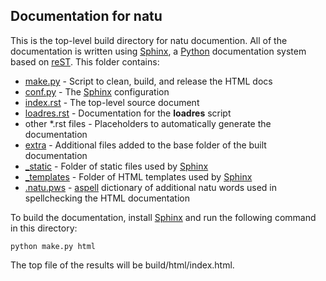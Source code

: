 Documentation for natu
----------------------

This is the top-level build directory for natu documention.  All of the
documentation is written using [Sphinx], a [Python] documentation system based
on [reST].  This folder contains:
  - [make.py](make.py) - Script to clean, build, and release the HTML docs
  - [conf.py](conf.py) - The [Sphinx] configuration
  - [index.rst](index.rst) - The top-level source document
  - [loadres.rst](loadres.rst) - Documentation for the **loadres** script
  - other \*.rst files - Placeholders to automatically generate the documentation
  - [extra](extra) - Additional files added to the base folder of the built
    documentation
  - [_static](_static) - Folder of static files used by [Sphinx]
  - [_templates](_templates) - Folder of HTML templates used by [Sphinx]
  - [.natu.pws](.natu.pws) - [aspell] dictionary of additional natu words used
    in spellchecking the HTML documentation

To build the documentation, install [Sphinx] and run the following command in
this directory:

    python make.py html

The top file of the results will be build/html/index.html.


[Sphinx]: http://sphinx-doc.org/
[Python]: http://www.python.org
[reST]: http://docutils.sourceforge.net/rst.html
[aspell]: http://aspell.net/
